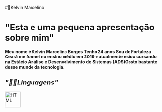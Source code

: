 #👾Kelvin Marcelino
<html>
<head>
      <title><i> "Iniciante nesse mundo do html" </i></title>
</head>
<body>
<h1><b> "Esta e uma pequena apresentação sobre mim" </b></h1>
<p><strong> Meu nome é Kelvin Marcelino Borges Tenho 24 anos Sou de Fortaleza Ceará me formei no ensino médio em 2019 e atualmente estou cursando na Estácio Análise e Desenvolvimento de Sistemas (ADS)Gosto bastante desse mundo da tecnologia.</p></strong>



<h2><i> "🐱‍💻Linguagens"</i></h2>
 <img
 align="left"
 src="https://cdn.jsdelivr.net/gh/devicons/devicon@latest/icons/html5/html5-original.svg" 
 alt="HTML"
 title="HTML"
 width="50"
 />
